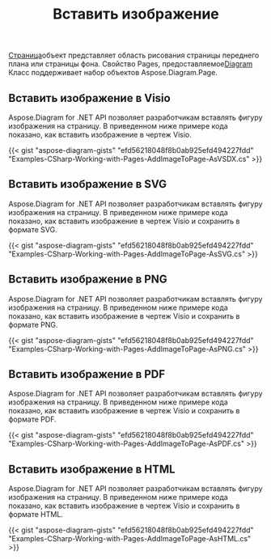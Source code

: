 ﻿---
title: Вставить изображение
type: docs
weight: 70
url: /ru/net/drawing/insert-image
description: В этом разделе объясняется, как вставить изображение на страницу visio с помощью Aspose.Diagram. Поддержка использования C# для вставки изображения и сохранения в форматах pdf, svg, html, image, xps и других форматах.
---
[Страница](http://www.aspose.com/api/net/diagram/aspose.diagram/page)объект представляет область рисования страницы переднего плана или страницы фона. Свойство Pages, предоставляемое[Diagram](http://www.aspose.com/api/net/diagram/aspose.diagram/diagram) Класс поддерживает набор объектов Aspose.Diagram.Page.

## **Вставить изображение в Visio**
Aspose.Diagram for .NET API позволяет разработчикам вставлять фигуру изображения на страницу. В приведенном ниже примере кода показано, как вставить изображение в чертеж Visio.

{{< gist "aspose-diagram-gists" "efd56218048f8b0ab925efd494227fdd" "Examples-CSharp-Working-with-Pages-AddImageToPage-AsVSDX.cs" >}}

## **Вставить изображение в SVG**
Aspose.Diagram for .NET API позволяет разработчикам вставлять фигуру изображения на страницу. В приведенном ниже примере кода показано, как вставить изображение в чертеж Visio и сохранить в формате SVG.

{{< gist "aspose-diagram-gists" "efd56218048f8b0ab925efd494227fdd" "Examples-CSharp-Working-with-Pages-AddImageToPage-AsSVG.cs" >}}

## **Вставить изображение в PNG**
Aspose.Diagram for .NET API позволяет разработчикам вставлять фигуру изображения на страницу. В приведенном ниже примере кода показано, как вставить изображение в чертеж Visio и сохранить в формате PNG.

{{< gist "aspose-diagram-gists" "efd56218048f8b0ab925efd494227fdd" "Examples-CSharp-Working-with-Pages-AddImageToPage-AsPNG.cs" >}}

## **Вставить изображение в PDF**
Aspose.Diagram for .NET API позволяет разработчикам вставлять фигуру изображения на страницу. В приведенном ниже примере кода показано, как вставить изображение в чертеж Visio и сохранить в формате PDF.

{{< gist "aspose-diagram-gists" "efd56218048f8b0ab925efd494227fdd" "Examples-CSharp-Working-with-Pages-AddImageToPage-AsPDF.cs" >}}

## **Вставить изображение в HTML**
Aspose.Diagram for .NET API позволяет разработчикам вставлять фигуру изображения на страницу. В приведенном ниже примере кода показано, как вставить изображение в чертеж Visio и сохранить в формате HTML.

{{< gist "aspose-diagram-gists" "efd56218048f8b0ab925efd494227fdd" "Examples-CSharp-Working-with-Pages-AddImageToPage-AsHTML.cs" >}}
